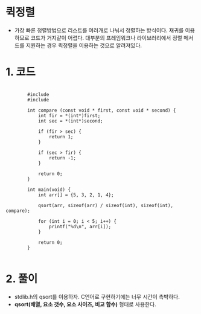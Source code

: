 # 퀵정렬

+ 가장 빠른 정렬방법으로 리스트를 여러개로 나눠서 정렬하는 방식이다. 재귀를 이용하므로 코드가 거지같이 어렵다. 대부분의 프레임워크나 라이브러리에서 정렬 메서드를 지원하는 경우 퀵정렬을 이용하는 것으로 알려져있다.

# 1. 코드

<pre>
    <code>
        #include <stdio.h>
        #include <stdlib.h>

        int compare (const void * first, const void * second) {
            int fir = *(int*)first;
            int sec = *(int*)second;
            
            if (fir > sec) {
                return 1;
            }
            
            if (sec > fir) {
                return -1;
            }
            
            return 0;
        }

        int main(void) {
            int arr[] = {5, 3, 2, 1, 4};
            
            qsort(arr, sizeof(arr) / sizeof(int), sizeof(int), compare);
            
            for (int i = 0; i < 5; i++) {
                printf("%d\n", arr[i]);
            }
            
            return 0;
        }
    </code>
</pre>

# 2. 풀이

+ stdlib.h의 qsort를 이용하자. C언어로 구현하기에는 너무 시간이 촉박하다.
+ <strong>qsort(배열, 요소 갯수, 요소 사이즈, 비교 함수)</strong> 형태로 사용한다.